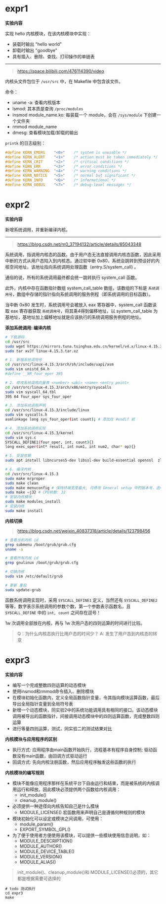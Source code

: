 # expr1 

**实验内容**

实现 hello 内核模块，在该内核模块中实现：

- 装载时输出 "hello world"
- 卸载时输出 "goodbye"
- 具有插入、删除、查找、打印操作的单链表

---

> https://space.bilibili.com/476114390/video

内核头文件包位于 `/usr/src` 中，在 Makefile 中包含该文件。

命令：
- uname -a: 查看内核版本
- lsmod: 其本质是查询 `/proc/modules`
- insmod module_name.ko: 每装载一个 module，会在 `/sys/module` 下创建一个文件夹
- rmmod module_name
- dmesg: 查看模块加载/卸载的输出


`printk` 的日志级别：
```c
#define KERN_EMERG    "<0>"    /* system is unusable */
#define KERN_ALERT    "<1>"    /* action must be taken immediately */
#define KERN_CRIT     "<2>"    /* critical conditions */
#define KERN_ERR      "<3>"    /* error conditions */
#define KERN_WARNING  "<4>"    /* warning conditions */
#define KERN_NOTICE   "<5>"    /* normal but significant */
#define KERN_INFO     "<6>"    /* informational */
#define KERN_DEBUG    "<7>"    /* debug-level messages */
```

# expr2

**实验内容**

新增系统调用，并重新编译内核。

---

> https://blog.csdn.net/m0_37194132/article/details/85043348

系统调用，指调用内核态的函数。由于用户态无法直接调用内核态函数，因此采用中断的方式从用户态陷入到内核态。通过软中断 0x80，系统会跳转到预设好的内核空间地址，该地址指向系统调用处理函数（entry.S/system_call) 。

通俗的说，所有的系统调用最终都会统一跳转执行 system_call 函数。

此外，内核中存在函数指针数组 system_call_table 数组，该数组的下标是 `系统调用号`，数组中存储的指针指向系统调用的服务例程（即系统调用的目标函数）。

当中断 0x80 发生时，系统调用号会被放入 eax 寄存器中，system_call 函数读取 eax 寄存器获取 `系统调用号`，将其乘4得到偏移地址，以 system_call_table 为基地址，基地址加上偏移地址就是应该执行的系统调用服务例程的地址。

**添加系统调用: 编译内核**

```sh
# 下载源码
cd /usr/src
sudo wget https://mirrors.tuna.tsinghua.edu.cn/kernel/v4.x/linux-4.15.3.tar.xz
sudo tar xvJf linux-4.15.3.tar.xz

# 1. 新增系统调用号
cd /usr/src/linux-4.15.3/arch/sh/include/uapi/asm
sudo vim unistd_64.h
#define __NR_four_oper 395

# 2. 修改系统调用向量表 <number> <abi> <name> <entry point>
cd /usr/src/linux-4.15.3/arch/x86/entry/syscalls
sudo vim syscall_64.tbl
395 64 four_oper sys_four_oper

# 3. 添加系统调用声明
cd /usr/src/linux-4.15.3/include/linux
sudo vim syscalls.h
asmlinkage long sys_four_oper(int count); # 添加在 #endif 前

# 4. 添加系统调用实现
cd /usr/src/linux-4.15.3/kernel
sudo vim sys.c
SYSCALL_DEFINE1(four_oper, int, count){}
long exec_oper(int* result, int num1, int num2, char* op){}

# 5. 安装依赖
sudo apt install libncurses5-dev libssl-dev build-essential openssl  zlibc minizip libidn11-dev libidn11 libelf-dev

# 6. 编译内核
cd /usr/src/linux-4.15.3
sudo make mrproper 
sudo make clean 
sudo make menuconfig # 保持终端宽度最大, 可修改 General setup 中的版本号，选中 64-bit kernel ，再 <save>
sudo make –j32 # CPU核数: 32 
# 安装内核模块
sudo make modules_install
# 安装内核
sudo make install
```

**内核切换**

> https://blog.csdn.net/weixin_40837318/article/details/123798456

```sh
# 查看当前内核 id
grep submenu /boot/grub/grub.cfg
uname -a

# 查看所有内核 id
grep gnulinux /boot/grub/grub.cfg

# 切换内核
sudo vim /etc/default/grub

# 更新 重启
sudo update-grub
```

函数系统调用实现时，采用 `SYSCALL_DEFINE1` 定义，当然还有 `SYSCALL_DEFINE2` 等等，数字表示系统调用的参数个数，第一个参数表示函数名，且 `SYSCALL_DEFINE`  中的 `int, count` 之间存在逗号！

1w 次调用全部放在内核，再与 1w 次用户态的四则运算的时间进行比较。

> Q：为什么内核态执行比用户态的时间少？ 
> A: 发生了用户态到内核态的转变

# expr3

**实验内容**

- 编写一个完成整数四则运算的动态模块
- 使用insmod和rmmod命令插入、删除模块
- 在模块初始化函数内，定义全局函数指针变量，令其指向模块运算函数，最后导出全局指针变量到全局符号表
- 新增一个动态模块，同实验2中的系统功能调用具有相同的接口。该动态模块调用被导出的函数指针，间接调用动态模块中的四则运算函数，完成整数四则运算
- 进行等量四则运算，测试，同实验二的测试结果对比


**内核模块与应用程序的区别**

- 执行方式: 应用程序由main函数开始执行，流程基本有程序自身控制; 驱动函数没有main函数，由回调方式驱动运行
- 回调方式: 先向内核注册函数，然后应用程序触发这些函数的执行

**内核模块的编写规则**


- 模块不能像应用程序那样在系统平台下自由运行和结束，而是被系统的内核调用运行和释放。因此模块必须提供两个函数给内核调用：
  - init_module()
  - cleanup_module()
- 必须提供一种途径向内核告知自己是什么模块
  - MODULE_LICENSE() 宏函数用来声明自己是遵循何种规则的模块
- 模块初始化可以设定或模块之间调用，可使用：
  - module_param()
  - EXPORT_SYMBOL_GPL()
- 为了便于使用者方便使用该模块，可以提供一些模块使用信息说明，如：
  - MODULE_DESCRIPTION()
  - MODULE_AUTHOR()
  - MODULE_DEVICE_TABLE()
  - MODULE_VERSION()
  - MODULE_ALIAS()
> init_module()、cleanup_module()和 MODULE_LICENSE()必须的，其它都是根据需要可选择的



```
# todo 测试执行
cd expr3
make

```